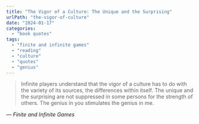 ```yaml
---
title: "The Vigor of a Culture: The Unique and the Surprising"
urlPath: "the-vigor-of-culture"
date: "2024-01-17"
categories: 
  - "book quotes"
tags: 
  - "finite and infinite games"
  - "reading"
  - "culture"
  - "quotes"
  - "genius"
---
```


> Infinite players understand that the vigor of a culture has to do with the variety of its sources, the differences within itself. The unique and the surprising are not suppressed in some persons for the strength of others. The genius in you stimulates the genius in me.

&mdash; <cite>Finite and Infinite Games</cite>